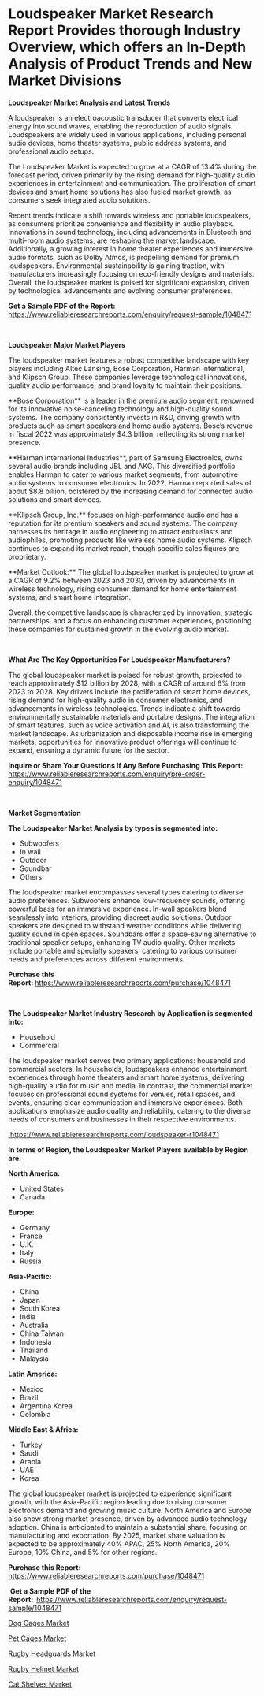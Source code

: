 <p><h1>Loudspeaker Market Research Report Provides thorough Industry Overview, which offers an In-Depth Analysis of Product Trends and New Market Divisions</h1></p><p><strong>Loudspeaker Market Analysis and Latest Trends</strong></p>
<p><p>A loudspeaker is an electroacoustic transducer that converts electrical energy into sound waves, enabling the reproduction of audio signals. Loudspeakers are widely used in various applications, including personal audio devices, home theater systems, public address systems, and professional audio setups. </p><p>The Loudspeaker Market is expected to grow at a CAGR of 13.4% during the forecast period, driven primarily by the rising demand for high-quality audio experiences in entertainment and communication. The proliferation of smart devices and smart home solutions has also fueled market growth, as consumers seek integrated audio solutions. </p><p>Recent trends indicate a shift towards wireless and portable loudspeakers, as consumers prioritize convenience and flexibility in audio playback. Innovations in sound technology, including advancements in Bluetooth and multi-room audio systems, are reshaping the market landscape. Additionally, a growing interest in home theater experiences and immersive audio formats, such as Dolby Atmos, is propelling demand for premium loudspeakers. Environmental sustainability is gaining traction, with manufacturers increasingly focusing on eco-friendly designs and materials. Overall, the loudspeaker market is poised for significant expansion, driven by technological advancements and evolving consumer preferences.</p></p>
<p><strong>Get a Sample PDF of the Report:&nbsp;</strong> <a href="https://www.reliableresearchreports.com/enquiry/request-sample/1048471?utm_campaign=33&utm_medium=2&utm_source=Github&utm_content=ia&utm_term=04042025&utm_id=loudspeaker">https://www.reliableresearchreports.com/enquiry/request-sample/1048471</a></p>
<p>&nbsp;</p>
<p><strong>Loudspeaker Major Market Players</strong></p>
<p><p>The loudspeaker market features a robust competitive landscape with key players including Altec Lansing, Bose Corporation, Harman International, and Klipsch Group. These companies leverage technological innovations, quality audio performance, and brand loyalty to maintain their positions.</p><p>**Bose Corporation** is a leader in the premium audio segment, renowned for its innovative noise-canceling technology and high-quality sound systems. The company consistently invests in R&D, driving growth with products such as smart speakers and home audio systems. Bose’s revenue in fiscal 2022 was approximately $4.3 billion, reflecting its strong market presence.</p><p>**Harman International Industries**, part of Samsung Electronics, owns several audio brands including JBL and AKG. This diversified portfolio enables Harman to cater to various market segments, from automotive audio systems to consumer electronics. In 2022, Harman reported sales of about $8.8 billion, bolstered by the increasing demand for connected audio solutions and smart devices.</p><p>**Klipsch Group, Inc.** focuses on high-performance audio and has a reputation for its premium speakers and sound systems. The company harnesses its heritage in audio engineering to attract enthusiasts and audiophiles, promoting products like wireless home audio systems. Klipsch continues to expand its market reach, though specific sales figures are proprietary.</p><p>**Market Outlook:** The global loudspeaker market is projected to grow at a CAGR of 9.2% between 2023 and 2030, driven by advancements in wireless technology, rising consumer demand for home entertainment systems, and smart home integration.</p><p>Overall, the competitive landscape is characterized by innovation, strategic partnerships, and a focus on enhancing customer experiences, positioning these companies for sustained growth in the evolving audio market.</p></p>
<p>&nbsp;</p>
<p><strong>What Are The Key Opportunities For Loudspeaker Manufacturers?</strong></p>
<p><p>The global loudspeaker market is poised for robust growth, projected to reach approximately $12 billion by 2028, with a CAGR of around 6% from 2023 to 2028. Key drivers include the proliferation of smart home devices, rising demand for high-quality audio in consumer electronics, and advancements in wireless technologies. Trends indicate a shift towards environmentally sustainable materials and portable designs. The integration of smart features, such as voice activation and AI, is also transforming the market landscape. As urbanization and disposable income rise in emerging markets, opportunities for innovative product offerings will continue to expand, ensuring a dynamic future for the sector.</p></p>
<p><strong>Inquire or Share Your Questions If Any Before Purchasing This Report:</strong> <a href="https://www.reliableresearchreports.com/enquiry/pre-order-enquiry/1048471?utm_campaign=33&utm_medium=2&utm_source=Github&utm_content=ia&utm_term=04042025&utm_id=loudspeaker">https://www.reliableresearchreports.com/enquiry/pre-order-enquiry/1048471</a></p>
<p>&nbsp;</p>
<p><strong>Market Segmentation</strong></p>
<p><strong>The Loudspeaker Market Analysis by types is segmented into:</strong></p>
<p><ul><li>Subwoofers</li><li>In wall</li><li>Outdoor</li><li>Soundbar</li><li>Others</li></ul></p>
<p><p>The loudspeaker market encompasses several types catering to diverse audio preferences. Subwoofers enhance low-frequency sounds, offering powerful bass for an immersive experience. In-wall speakers blend seamlessly into interiors, providing discreet audio solutions. Outdoor speakers are designed to withstand weather conditions while delivering quality sound in open spaces. Soundbars offer a space-saving alternative to traditional speaker setups, enhancing TV audio quality. Other markets include portable and specialty speakers, catering to various consumer needs and preferences across different environments.</p></p>
<p><strong>Purchase this Report:&nbsp;</strong><a href="https://www.reliableresearchreports.com/purchase/1048471?utm_campaign=33&utm_medium=2&utm_source=Github&utm_content=ia&utm_term=04042025&utm_id=loudspeaker">https://www.reliableresearchreports.com/purchase/1048471</a></p>
<p>&nbsp;</p>
<p><strong>The Loudspeaker Market Industry Research by Application is segmented into:</strong></p>
<p><ul><li>Household</li><li>Commercial</li></ul></p>
<p><p>The loudspeaker market serves two primary applications: household and commercial sectors. In households, loudspeakers enhance entertainment experiences through home theaters and smart home systems, delivering high-quality audio for music and media. In contrast, the commercial market focuses on professional sound systems for venues, retail spaces, and events, ensuring clear communication and immersive experiences. Both applications emphasize audio quality and reliability, catering to the diverse needs of consumers and businesses in their respective environments.</p></p>
<p><a href="https://www.reliableresearchreports.com/loudspeaker-r1048471?utm_campaign=33&utm_medium=2&utm_source=Github&utm_content=ia&utm_term=04042025&utm_id=loudspeaker">&nbsp;https://www.reliableresearchreports.com/loudspeaker-r1048471</a></p>
<p><strong>In terms of Region, the Loudspeaker Market Players available by Region are:</strong></p>
<p>
    <p> <strong> North America: </strong>
        <ul>
            <li>United States</li>
            <li>Canada</li>
        </ul>
        </p> 
    <p> <strong> Europe: </strong>
        <ul>
            <li>Germany</li>
            <li>France</li>
            <li>U.K.</li>
            <li>Italy</li>
            <li>Russia</li>
        </ul>
        </p> 
    <p> <strong> Asia-Pacific: </strong>
        <ul>
            <li>China</li>
            <li>Japan</li>
            <li>South Korea</li>
            <li>India</li>
            <li>Australia</li>
            <li>China Taiwan</li>
            <li>Indonesia</li>
            <li>Thailand</li>
            <li>Malaysia</li>
        </ul>
        </p> 
    <p> <strong> Latin America: </strong>
        <ul>
            <li>Mexico</li>
            <li>Brazil</li>
            <li>Argentina Korea</li>
            <li>Colombia</li>
        </ul>
        </p> 
    <p> <strong> Middle East & Africa: </strong>
        <ul>
            <li>Turkey</li>
            <li>Saudi</li>
            <li>Arabia</li>
            <li>UAE</li>
            <li>Korea</li>
        </ul>
    </p>
    </p>
<p><p>The global loudspeaker market is projected to experience significant growth, with the Asia-Pacific region leading due to rising consumer electronics demand and growing music culture. North America and Europe also show strong market presence, driven by advanced audio technology adoption. China is anticipated to maintain a substantial share, focusing on manufacturing and exportation. By 2025, market share valuation is expected to be approximately 40% APAC, 25% North America, 20% Europe, 10% China, and 5% for other regions.</p></p>
<p><strong>Purchase this Report: </strong><a href="https://www.reliableresearchreports.com/purchase/1048471?utm_campaign=33&utm_medium=2&utm_source=Github&utm_content=ia&utm_term=04042025&utm_id=loudspeaker">https://www.reliableresearchreports.com/purchase/1048471</a></p>
<p>&nbsp;<strong>Get a Sample PDF of the Report:&nbsp;&nbsp;</strong><a href="https://www.reliableresearchreports.com/enquiry/request-sample/1048471?utm_campaign=33&utm_medium=2&utm_source=Github&utm_content=ia&utm_term=04042025&utm_id=loudspeaker">https://www.reliableresearchreports.com/enquiry/request-sample/1048471</a></p>
<p><strong></strong></p>
<p><p><a href="https://github.com/raaschadonle/Market-Research-Report-List-1/blob/main/dog-cages-market.md?utm_campaign=33&utm_medium=2&utm_source=Github&utm_content=ia&utm_term=04042025&utm_id=loudspeaker">Dog Cages Market</a></p><p><a href="https://github.com/aarajlyre/Market-Research-Report-List-1/blob/main/pet-cages-market.md?utm_campaign=33&utm_medium=2&utm_source=Github&utm_content=ia&utm_term=04042025&utm_id=loudspeaker">Pet Cages Market</a></p><p><a href="https://github.com/ritooesiaba/Market-Research-Report-List-1/blob/main/rugby-headguards-market.md?utm_campaign=33&utm_medium=2&utm_source=Github&utm_content=ia&utm_term=04042025&utm_id=loudspeaker">Rugby Headguards Market</a></p><p><a href="https://github.com/sawrovpipolo/Market-Research-Report-List-1/blob/main/rugby-helmet-market.md?utm_campaign=33&utm_medium=2&utm_source=Github&utm_content=ia&utm_term=04042025&utm_id=loudspeaker">Rugby Helmet Market</a></p><p><a href="https://github.com/palenjeppecd/Market-Research-Report-List-1/blob/main/cat-shelves-market.md?utm_campaign=33&utm_medium=2&utm_source=Github&utm_content=ia&utm_term=04042025&utm_id=loudspeaker">Cat Shelves Market</a></p></p>